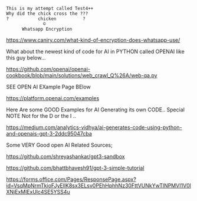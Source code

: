     This is my attempt called Test4++
	Why did the chick cross the ???
	?           chicken          ?
                  ©
          Whatsapp Encryption 
 https://www.caniry.com/what-kind-of-encryption-does-whatsapp-use/
 
 
 What about the  newest kind of code for AI in  PYTHON  called OPENAI like this guy below...
 
 https://github.com/openai/openai-cookbook/blob/main/solutions/web_crawl_Q%26A/web-qa.py
 
 SEE OPEN AI EXample Page BElow
 
 https://platform.openai.com/examples
 
 Here Are some GOOD Examples for AI Generating its own CODE..  Special NOTE  Not for the  D or the I ..
 
 https://medium.com/analytics-vidhya/ai-generates-code-using-python-and-openais-gpt-3-2ddc95047cba





Some VERY Good open AI Related Sources;


https://github.com/shreyashankar/gpt3-sandbox

https://github.com/bhattbhavesh91/gpt-3-simple-tutorial

https://forms.office.com/Pages/ResponsePage.aspx?id=VsqMpNrmTkioFJyEllK8sx3ELsv0PEhHphhNz30FttVUNkYwTlNPMVI1V0lXNjExMlExUlc4SE5YSS4u
